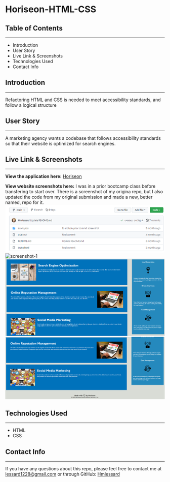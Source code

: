 # Horiseon-HTML-CSS

## Table of Contents
--------------------

* Introduction
* User Story
* Live Link & Screenshots
* Technologies Used
* Contact Info

## Introduction
---------------

Refactoring HTML and CSS is needed to meet accessibility standards, and follow a logical structure 

## User Story
-------------

A marketing agency wants a codebase that follows accessibility standards so that their website is optimized for search engines.

## Live Link & Screenshots
--------------------------

**View the application here:** [Horiseon](https://hmlessard.github.io/Horiseon-HTML-CSS/ "Horiseon Marketing")

**View website screenshots here:**
I was in a prior bootcamp class before transfering to start over.  There is a screenshot of my origina repo, but I also updated the code from my original submission and made a new, better named, repo for it.
![screenshot from prior repo](./assets/images/original-commits.png "original repo screenshot")
![screenshot-1](./assets/images/screenshot-1 "screenshot 1")
![screenshot-2](./assets/images/Screenshot-2.png "screenshot 2")
![screenshot-3](./assets/images/Screenshot-3.png "screenshot 3")

## Technologies Used
--------------------

* HTML
* CSS

## Contact Info
---------------

If you have any questions about this repo, please feel free to contact me at lessard1228@gmail.com or through GitHub: [Hmlessard](https://github.com/Hmlessard/ "Hmlessard")